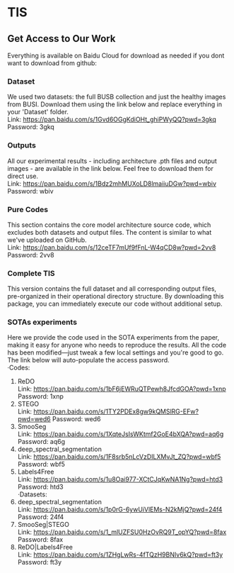 # TIS
## Get Access to Our Work
Everything is available on Baidu Cloud for download as needed if you dont want to download from github:
### Dataset
We used two datasets: the full BUSB collection and just the healthy images from BUSI. Download them using the link below and replace everything in your 'Dataset' folder. <br>
Link: https://pan.baidu.com/s/1Gvd6OGgKdiOHt_ghiPWyQQ?pwd=3gkq Password: 3gkq <br>
### Outputs
All our experimental results - including architecture .pth files and output images - are available in the link below. Feel free to download them for direct use. <br>
Link: https://pan.baidu.com/s/1Bdz2mhMUXoLD8lmaiiuDGw?pwd=wbiv Password: wbiv <br>
### Pure Codes
This section contains the core model architecture source code, which excludes both datasets and output files. The content is similar to what we've uploaded on GitHub. <br>
Link: https://pan.baidu.com/s/12ceTF7mUf9fFnL-W4qCD8w?pwd=2vv8 Password: 2vv8  <br>
### Complete TIS
This version contains the full dataset and all corresponding output files, pre-organized in their operational directory structure. By downloading this package, you can immediately execute our code without additional setup. <br>


### SOTAs experiments
Here we provide the code used in the SOTA experiments from the paper, making it easy for anyone who needs to reproduce the results. All the code has been modified—just tweak a few local settings and you're good to go. The link below will auto-populate the access password. <br>
·Codes:<br>
1. ReDO <br>
Link: https://pan.baidu.com/s/1bF6jEWRuQTPewh8JfcdGOA?pwd=1xnp Password: 1xnp <br>
2. STEGO <br>
Link: https://pan.baidu.com/s/1TY2PDEx8gw9kQMSlRG-EFw?pwd=wed6 Password: wed6 <br>
3. SmooSeg <br>
Link: https://pan.baidu.com/s/1XqteJsIsWKtmf2GoE4bXQA?pwd=aq6g Password: aq6g <br>
4. deep_spectral_segmentation <br>
Link: https://pan.baidu.com/s/1F8srb5nLcVzDILXMvJt_ZQ?pwd=wbf5 Password: wbf5 <br>
5. Labels4Free <br>
Link: https://pan.baidu.com/s/1u8Oai977-XCtCJqKwNA1Ng?pwd=htd3 Password: htd3 <br>
·Datasets: <br>
1. deep_spectral_segmentation <br>
Link: https://pan.baidu.com/s/1p0rG-6ywUiVlEMs-N2kMjQ?pwd=24f4 Password: 24f4 <br>
2. SmooSeg|STEGO <br>
Link: https://pan.baidu.com/s/1_mlUZFSU0HzOvRQ9T_opYQ?pwd=8fax Password: 8fax <br>
3. ReDO|Labels4Free<br>
Link: https://pan.baidu.com/s/1ZHgLwRs-4fTQzH9BNIv6kQ?pwd=ft3y Password: ft3y <br>
